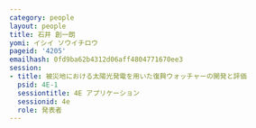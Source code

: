 ```yaml
---
category: people
layout: people
title: 石井 創一朗
yomi: イシイ ソウイチロウ
pageid: '4205'
emailhash: 0fd9ba62b4312d06aff4804771670ee3
session:
- title: 被災地における太陽光発電を用いた復興ウォッチャーの開発と評価
  psid: 4E-1
  sessiontitle: 4E アプリケーション
  sessionid: 4e
  role: 発表者
---
```

